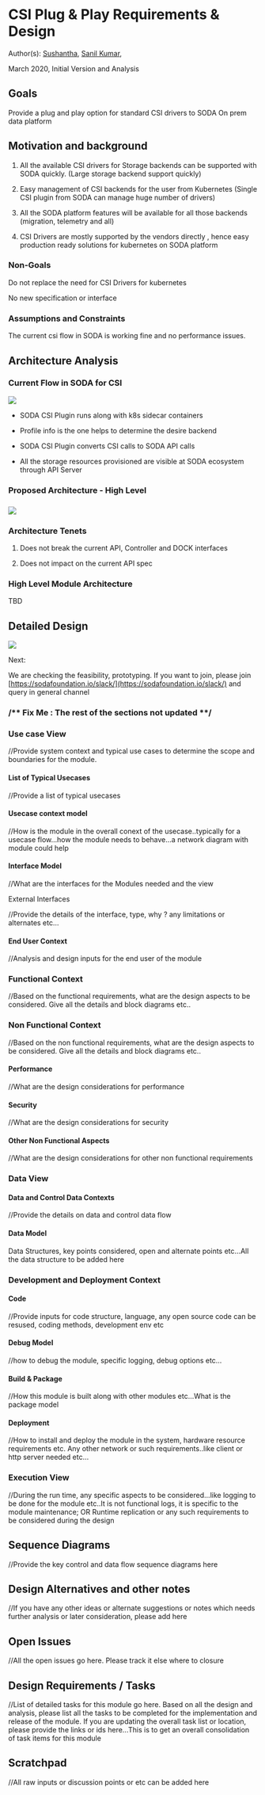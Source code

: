 # CSI Plug & Play Requirements & Design

Author(s): [Sushantha](https://github.com/sushanthakumar), [Sanil Kumar](https://github.com/skdwriting),

March 2020, Initial Version and Analysis

## Goals

Provide a plug and play option for standard CSI drivers to SODA On prem data platform

## Motivation and background

1.  All the available CSI drivers for Storage backends can be supported with SODA quickly. (Large storage backend support quickly)
    
2.  Easy management of CSI backends for the user from Kubernetes (Single CSI plugin from SODA can manage huge number of drivers)
    
3.  All the SODA platform features will be available for all those backends (migration, telemetry and all)
    
4.  CSI Drivers are mostly supported by the vendors directly , hence easy production ready solutions for kubernetes on SODA platform
    

### Non-Goals

Do not replace the need for CSI Drivers for kubernetes

No new specification or interface

### Assumptions and Constraints

The current csi flow in SODA is working fine and no performance issues.

## Architecture Analysis

### Current Flow in SODA for CSI

![](https://lh4.googleusercontent.com/R9W3cb8oOKEE9qGoi9jDkY4E1J6lI1GT5kyoE03_kngRW1V80f-5LokBGrEBeY_6c9A5SZLuZwU4aB2fJF5XUF90Gnm5X6nsSQZGLGDuX6TbzVFRUefw-eYRoIeYyk2gP2xCAzWF)

-   SODA CSI Plugin runs along with k8s sidecar containers

-   Profile info is the one helps to determine the desire backend

-   SODA CSI Plugin converts CSI calls to SODA API calls

-   All the storage resources provisioned are visible at SODA ecosystem through API Server
    

### Proposed Architecture - High Level

### ![](https://lh5.googleusercontent.com/LFYUsJO1KCoTs80sivsNbIUGiEuNloafRCBou_jyGJBvKnheduhgb7fR1cgViy-6zhWs69JClEX_7oCKxeSS6gEB0j9pAb8Mg5dp3110ZgZ9dcju1qNc5MIBoFRCroIUqEpx_9LE)

### Architecture Tenets

1.  Does not break the current API, Controller and DOCK interfaces
    
2.  Does not impact on the current API spec
    

### High Level Module Architecture

TBD

## Detailed Design

![](https://lh6.googleusercontent.com/PoPjP8D7UoDlCr0a7w-UBtkSU2Krqc2RcRPSb28WLYokK8lHhXtl_KduFCvh6Mu6jI7dtZ-l6EcTtPE9279vtkaIbJpyVhiyJOiXWDQUBT6HFEVEUrmeXCKhdZQ1J4-DQy6_OFOn)

Next:

We are checking the feasibility, prototyping. If you want to join, please join [https://sodafoundation.io/slack/](https://sodafoundation.io/slack/) and query in general channel

### /** Fix Me : The rest of the sections not updated **/

### Use case View

//Provide system context and typical use cases to determine the scope and boundaries for the module.

#### List of Typical Usecases

//Provide a list of typical usecases

#### Usecase context model

//How is the module in the overall conext of the usecase..typically for a usecase flow...how the module needs to behave...a network diagram with module could help

#### Interface Model

//What are the interfaces for the Modules needed and the view

External Interfaces

//Provide the details of the interface, type, why ? any limitations or alternates etc…

#### End User Context

//Analysis and design inputs for the end user of the module

### Functional Context

//Based on the functional requirements, what are the design aspects to be considered. Give all the details and block diagrams etc..

### Non Functional Context

//Based on the non functional requirements, what are the design aspects to be considered. Give all the details and block diagrams etc..

#### Performance

//What are the design considerations for performance

#### Security

//What are the design considerations for security

#### Other Non Functional Aspects

//What are the design considerations for other non functional requirements

### Data View

#### Data and Control Data Contexts

//Provide the details on data and control data flow

#### Data Model

Data Structures, key points considered, open and alternate points etc…All the data structure to be added here

### Development and Deployment Context

#### Code

//Provide inputs for code structure, language, any open source code can be resused, coding methods, development env etc

#### Debug Model

//how to debug the module, specific logging, debug options etc…

#### Build & Package

//How this module is built along with other modules etc…What is the package model

#### Deployment

//How to install and deploy the module in the system, hardware resource requirements etc. Any other network or such requirements..like client or http server needed etc…

### Execution View

//During the run time, any specific aspects to be considered...like logging to be done for the module etc..It is not functional logs, it is specific to the module maintenance; OR Runtime replication or any such requirements to be considered during the design

## Sequence Diagrams

//Provide the key control and data flow sequence diagrams here

## Design Alternatives and other notes

//If you have any other ideas or alternate suggestions or notes which needs further analysis or later consideration, please add here

## Open Issues

//All the open issues go here. Please track it else where to closure

## Design Requirements / Tasks

//List of detailed tasks for this module go here. Based on all the design and analysis, please list all the tasks to be completed for the implementation and release of the module. If you are updating the overall task list or location, please provide the links or ids here...This is to get an overall consolidation of task items for this module

## Scratchpad

//All raw inputs or discussion points or etc can be added here
